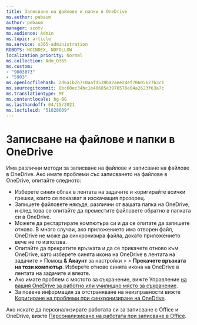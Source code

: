 ```yaml
---
title: Записване на файлове и папки в OneDrive
ms.author: pebaum
author: pebaum
manager: scotv
ms.audience: Admin
ms.topic: article
ms.service: o365-administration
ROBOTS: NOINDEX, NOFOLLOW
localization_priority: Normal
ms.collection: Adm_O365
ms.custom:
- "9003073"
- "5903"
ms.openlocfilehash: 2d6a1b2b7c0aafd539ba2aee24ef70605627b3c1
ms.sourcegitcommit: 8bc60ec34bc1e40685e3976576e04a2623f63a7c
ms.translationtype: MT
ms.contentlocale: bg-BG
ms.lasthandoff: 04/15/2021
ms.locfileid: "51828609"
---
```

# <a name="saving-files-and-folders-to-onedrive"></a>Записване на файлове и папки в OneDrive

Има различни методи за записване на файлове и записване на файлове в OneDrive. Ако имате проблеми със записването на файлове в OneDrive, опитайте следното:

- Изберете синия облак в лентата на задачите и коригирайте всички грешки, които се показват в изскачащия прозорец.
- Запишете файловете някъде, различни от вашата папка на OneDrive, и след това се опитайте да преместите файловете обратно в папката си в OneDrive.
- Можете да рестартирате компютъра си и да се опитате да запишете отново. В много случаи, ако приложението има отворен файл, OneDrive не може да синхронизира файла, докато приложението вече не го използва.    
- Опитайте да прекратите връзката и да се прикачете отново към OneDrive, като изберете синята икона на OneDrive в лентата на задачите > Помощ **& Акаунт** за настройки  >    >  **Прекачете връзката на този компютър**. Изберете отново синята икона на OneDrive в лентата на задачите и влезте.
- Ако имате проблем с мястото за съхранение, вижте Управление [на вашия OneDrive за работно или училищно място за съхранение](https://support.microsoft.com/office/manage-your-onedrive-for-work-or-school-storage-31519161-059c-4764-b6f8-f5cd29f7fe68).
- За повече информация за отстраняване на неизправности вижте [Коригиране на проблеми при синхронизиране на OneDrive](https://docs.microsoft.com/alchemyinsights/fix-onedrive-sync-issues).  

Ако искате да персонализирате работата си за записване с Office и OneDrive, вижте [Персонализиране на работата при записване в Office](https://support.microsoft.com/office/customize-the-save-experience-in-office-786200a7-f5f2-4d26-a3ae-b78c60dd5d3b).

